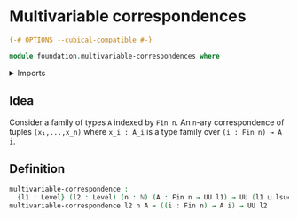 # Multivariable correspondences

```agda
{-# OPTIONS --cubical-compatible #-}

module foundation.multivariable-correspondences where
```

<details><summary>Imports</summary>

```agda
open import elementary-number-theory.natural-numbers

open import foundation.universe-levels

open import univalent-combinatorics.standard-finite-types
```

</details>

## Idea

Consider a family of types `A` indexed by `Fin n`. An `n`-ary correspondence of
tuples `(x₁,...,x_n)` where `x_i : A_i` is a type family over
`(i : Fin n) → A i`.

## Definition

```agda
multivariable-correspondence :
  {l1 : Level} (l2 : Level) (n : ℕ) (A : Fin n → UU l1) → UU (l1 ⊔ lsuc l2)
multivariable-correspondence l2 n A = ((i : Fin n) → A i) → UU l2
```
